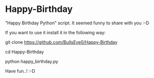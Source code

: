 # Happy-Birthday
 "Happy Birthday Python" script. It seemed funny to share with you :-D

If you want to use it install it in the following way:

git clone https://github.com/BullsEye0/Happy-Birthday

cd Happy-Birthday

python happy_birthday.py

Have fun..! :-D
